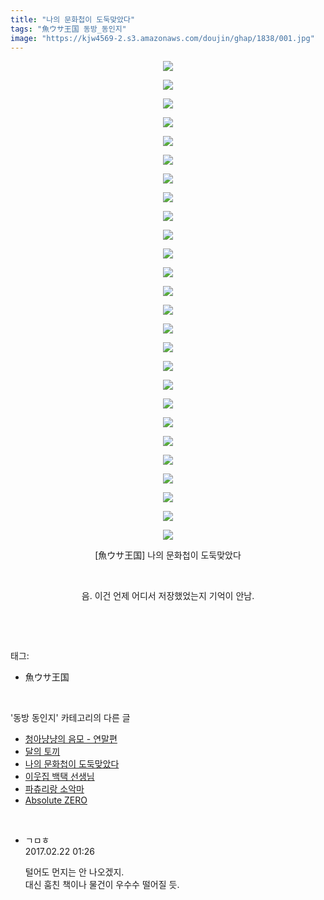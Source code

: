 ```yaml
---
title: "나의 문화첩이 도둑맞았다"
tags: "魚ウサ王国 동방_동인지"
image: "https://kjw4569-2.s3.amazonaws.com/doujin/ghap/1838/001.jpg"
---
```

<div class="article">
<p style="text-align: center; clear: none; float: none;"><img src="{{ site.imgserver9 }}/ghap/1838/001.jpg"/></p>
<p style="text-align: center; clear: none; float: none;"><img src="{{ site.imgserver9 }}/ghap/1838/002.jpg"/></p>
<p style="text-align: center; clear: none; float: none;"><img src="{{ site.imgserver9 }}/ghap/1838/003.jpg"/></p>
<p style="text-align: center; clear: none; float: none;"><img src="{{ site.imgserver9 }}/ghap/1838/004.jpg"/></p>
<p style="text-align: center; clear: none; float: none;"><img src="{{ site.imgserver9 }}/ghap/1838/005.jpg"/></p>
<p style="text-align: center; clear: none; float: none;"><img src="{{ site.imgserver9 }}/ghap/1838/006.jpg"/></p>
<p style="text-align: center; clear: none; float: none;"><img src="{{ site.imgserver9 }}/ghap/1838/007.jpg"/></p>
<p style="text-align: center; clear: none; float: none;"><img src="{{ site.imgserver9 }}/ghap/1838/008.jpg"/></p>
<p style="text-align: center; clear: none; float: none;"><img src="{{ site.imgserver9 }}/ghap/1838/009.jpg"/></p>
<p style="text-align: center; clear: none; float: none;"><img src="{{ site.imgserver9 }}/ghap/1838/010.jpg"/></p>
<p style="text-align: center; clear: none; float: none;"><img src="{{ site.imgserver9 }}/ghap/1838/011.jpg"/></p>
<p style="text-align: center; clear: none; float: none;"><img src="{{ site.imgserver9 }}/ghap/1838/012.jpg"/></p>
<p style="text-align: center; clear: none; float: none;"><img src="{{ site.imgserver9 }}/ghap/1838/013.jpg"/></p>
<p style="text-align: center; clear: none; float: none;"><img src="{{ site.imgserver9 }}/ghap/1838/014.jpg"/></p>
<p style="text-align: center; clear: none; float: none;"><img src="{{ site.imgserver9 }}/ghap/1838/015.jpg"/></p>
<p style="text-align: center; clear: none; float: none;"><img src="{{ site.imgserver9 }}/ghap/1838/016.jpg"/></p>
<p style="text-align: center; clear: none; float: none;"><img src="{{ site.imgserver9 }}/ghap/1838/017.jpg"/></p>
<p style="text-align: center; clear: none; float: none;"><img src="{{ site.imgserver9 }}/ghap/1838/018.jpg"/></p>
<p style="text-align: center; clear: none; float: none;"><img src="{{ site.imgserver9 }}/ghap/1838/019.jpg"/></p>
<p style="text-align: center; clear: none; float: none;"><img src="{{ site.imgserver9 }}/ghap/1838/020.jpg"/></p>
<p style="text-align: center; clear: none; float: none;"><img src="{{ site.imgserver9 }}/ghap/1838/021.jpg"/></p>
<p style="text-align: center; clear: none; float: none;"><img src="{{ site.imgserver9 }}/ghap/1838/022.jpg"/></p>
<p style="text-align: center; clear: none; float: none;"><img src="{{ site.imgserver9 }}/ghap/1838/023.jpg"/></p>
<p style="text-align: center; clear: none; float: none;"><img src="{{ site.imgserver9 }}/ghap/1838/024.jpg"/></p>
<p style="text-align: center; clear: none; float: none;"><img src="{{ site.imgserver9 }}/ghap/1838/025.jpg"/></p>
<p style="text-align: center; clear: none; float: none;"><img src="{{ site.imgserver9 }}/ghap/1838/026.jpg"/></p>
<p style="text-align: center; clear: none; float: none;">[魚ウサ王国] 나의 문화첩이 도둑맞았다</p>
<p style="text-align: center; clear: none; float: none;"><br/></p>
<p style="text-align: center; clear: none; float: none;">음. 이건 언제 어디서 저장했었는지 기억이 안남.</p>
<p><br/></p>
</div><br/>
<div class="tagTrail">
<p>태그: </p>
<ul>
<li>魚ウサ王国</li>
</ul>
</div><br/>
<div class="another">
<p>'동방 동인지' 카테고리의 다른 글</p>
<ul>
<li><a href="/ghap_1840">청아냥냥의 음모 - 연말편</a></li>
<li><a href="/ghap_1839">달의 토끼</a></li>
<li><a href="/ghap_1838">나의 문화첩이 도둑맞았다</a></li>
<li><a href="/ghap_1837">이웃집 백택 선생님</a></li>
<li><a href="/ghap_1835">파츄리랑 소악마</a></li>
<li><a href="/ghap_1834">Absolute ZERO</a></li>
</ul>
</div><br/>
<div class="cb_module cb_fluid">
<div class="cb_wrt cb_profile">
<div class="comment">
<ul>
<li class="cb_thumb_off" id="comment14921786">
<div class="cb_comment_area">
<div class="cb_info_area">
<div class="cb_section">
<span class="cb_nick_name">ㄱㅁㅎ</span>
</div>
<div class="cb_section">
<span class="cb_date">2017.02.22 01:26 </span>
</div>
</div>
<div class="cb_dsc_comment">
<p class="cb_dsc">
											털어도 먼지는 안 나오겠지.<br/>
대신 훔친 책이나 물건이 우수수 떨어질 듯.
										</p>
</div>
</div></li>
</ul>
</div>
</div><!-- commentList close -->
</div><br/>
